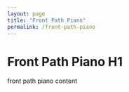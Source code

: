 ```yaml
---
layout: page
title: "Front Path Piano"
permalink: /front-path-piano
---
```

# Front Path Piano H1
front path piano content